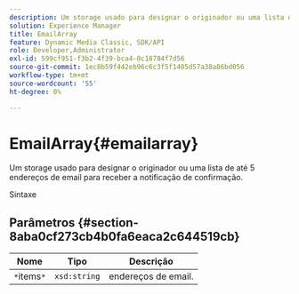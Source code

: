 ```yaml
---
description: Um storage usado para designar o originador ou uma lista de até 5 endereços de email para receber a notificação de confirmação.
solution: Experience Manager
title: EmailArray
feature: Dynamic Media Classic, SDK/API
role: Developer,Administrator
exl-id: 599cf951-f3b2-4f39-bca4-0c18784f7d56
source-git-commit: 1ec8b59f442eb96c6c3f5f1405d57a38a86bd056
workflow-type: tm+mt
source-wordcount: '55'
ht-degree: 0%

---
```


# EmailArray{#emailarray}

Um storage usado para designar o originador ou uma lista de até 5 endereços de email para receber a notificação de confirmação.

Sintaxe

## Parâmetros {#section-8aba0cf273cb4b0fa6eaca2c644519cb}

| Nome | Tipo | Descrição |
|---|---|---|
| `*`items`*` | `xsd:string` | endereços de email. |
